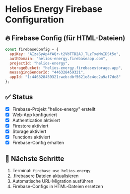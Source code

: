 # Helios Energy Firebase Configuration

## 🔥 Firebase Config (für HTML-Dateien)

```javascript
const firebaseConfig = {
  apiKey: "AIzaSyAp4fAQr-t2VbTTD2AJ_TLzTxeMnIDSt5o",
  authDomain: "helios-energy.firebaseapp.com",
  projectId: "helios-energy",
  storageBucket: "helios-energy.firebasestorage.app",
  messagingSenderId: "446328459321",
  appId: "1:446328459321:web:dbf5621e8c4ec2a9af7de8"
};
```

## ✅ Status

- [x] Firebase-Projekt "helios-energy" erstellt
- [x] Web-App konfiguriert
- [x] Authentication aktiviert
- [x] Firestore aktiviert  
- [x] Storage aktiviert
- [x] Functions aktiviert
- [x] Firebase-Config erhalten

## 🎯 Nächste Schritte

1. Terminal: `firebase use helios-energy`
2. .firebaserc Dateien aktualisieren
3. Automatische URL-Migration ausführen
4. Firebase-Configs in HTML-Dateien ersetzen

